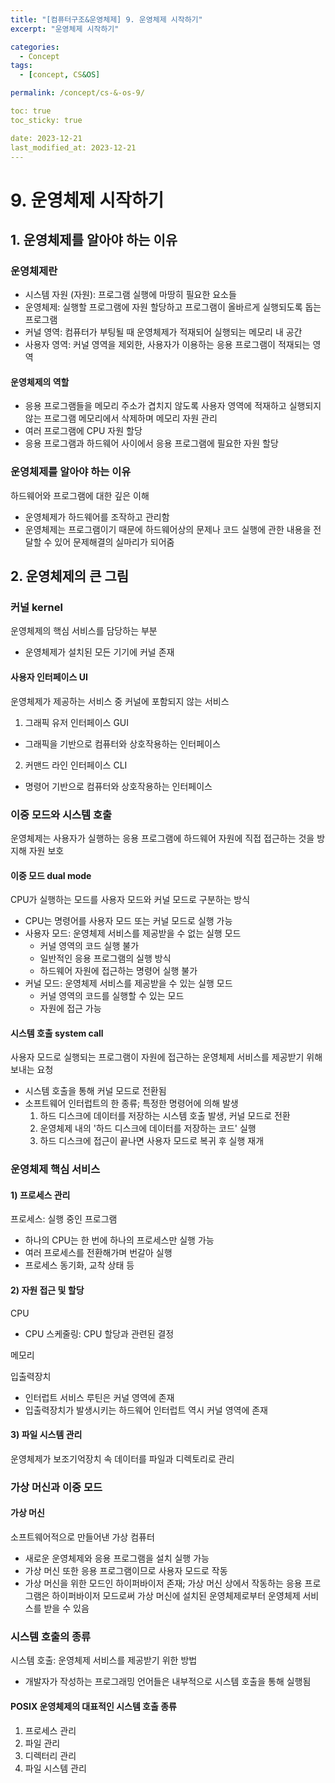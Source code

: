 ```yaml
---
title: "[컴퓨터구조&운영체제] 9. 운영체제 시작하기"
excerpt: "운영체제 시작하기"

categories:
  - Concept
tags:
  - [concept, CS&OS]

permalink: /concept/cs-&-os-9/

toc: true
toc_sticky: true

date: 2023-12-21
last_modified_at: 2023-12-21
---
```

# 9. 운영체제 시작하기

## 1. 운영체제를 알아야 하는 이유

### 운영체제란

- 시스템 자원 (자원): 프로그램 실행에 마땅히 필요한 요소들
- 운영체제: 실행할 프로그램에 자원 할당하고 프로그램이 올바르게 실행되도록 돕는 프로그램
- 커널 영역: 컴퓨터가 부팅될 때 운영체제가 적재되어 실행되는 메모리 내 공간
- 사용자 영역: 커널 영역을 제외한, 사용자가 이용하는 응용 프로그램이 적재되는 영역

#### 운영체제의 역할

- 응용 프로그램들을 메모리 주소가 겹치지 않도록 사용자 영역에 적재하고 실행되지 않는 프로그램 메모리에서 삭제하며 메모리 자원 관리
- 여러 프로그램에 CPU 자원 할당
- 응용 프로그램과 하드웨어 사이에서 응용 프로그램에 필요한 자원 할당

### 운영체제를 알아야 하는 이유

하드웨어와 프로그램에 대한 깊은 이해
  - 운영체제가 하드웨어를 조작하고 관리함
  - 운영체제는 프로그램이기 때문에 하드웨어상의 문제나 코드 실행에 관한 내용을 전달할 수 있어 문제해결의 실마리가 되어줌

## 2. 운영체제의 큰 그림

### 커널 kernel

운영체제의 핵심 서비스를 담당하는 부분

- 운영체제가 설치된 모든 기기에 커널 존재

#### 사용자 인터페이스 UI

운영체제가 제공하는 서비스 중 커널에 포함되지 않는 서비스

1. 그래픽 유저 인터페이스 GUI
  - 그래픽을 기반으로 컴퓨터와 상호작용하는 인터페이스

2. 커맨드 라인 인터페이스 CLI
  - 명령어 기반으로 컴퓨터와 상호작용하는 인터페이스

### 이중 모드와 시스템 호출

운영체제는 사용자가 실행하는 응용 프로그램에 하드웨어 자원에 직접 접근하는 것을 방지해 자원 보호

#### 이중 모드 dual mode

CPU가 실행하는 모드를 사용자 모드와 커널 모드로 구분하는 방식

- CPU는 명령어를 사용자 모드 또는 커널 모드로 실행 가능
- 사용자 모드: 운영체제 서비스를 제공받을 수 없는 실행 모드
  - 커널 영역의 코드 실행 불가
  - 일반적인 응용 프로그램의 실행 방식
  - 하드웨어 자원에 접근하는 명령어 실행 불가
- 커널 모드: 운영체제 서비스를 제공받을 수 있는 실행 모드
  - 커널 영역의 코드를 실행할 수 있는 모드
  - 자원에 접근 가능

#### 시스템 호출 system call

사용자 모드로 실행되는 프로그램이 자원에 접근하는 운영체제 서비스를 제공받기 위해 보내는 요청

- 시스템 호출을 통해 커널 모드로 전환됨
- 소프트웨어 인터럽트의 한 종류; 특정한 명령어에 의해 발생
  1. 하드 디스크에 데이터를 저장하는 시스템 호출 발생, 커널 모드로 전환
  2. 운영체제 내의 '하드 디스크에 데이터를 저장하는 코드' 실행
  3. 하드 디스크에 접근이 끝나면 사용자 모드로 복귀 후 실행 재개

### 운영체제 핵심 서비스

#### 1) 프로세스 관리

프로세스: 실행 중인 프로그램

- 하나의 CPU는 한 번에 하나의 프로세스만 실행 가능
- 여러 프로세스를 전환해가며 번갈아 실행
- 프로세스 동기화, 교착 상태 등

#### 2) 자원 접근 및 할당

CPU
- CPU 스케줄링: CPU 할당과 관련된 결정

메모리

입출력장치
- 인터럽트 서비스 루틴은 커널 영역에 존재
- 입출력장치가 발생시키는 하드웨어 인터럽트 역시 커널 영역에 존재

#### 3) 파일 시스템 관리

운영체제가 보조기억장치 속 데이터를 파일과 디렉토리로 관리

### 가상 머신과 이중 모드

#### 가상 머신

소프트웨어적으로 만들어낸 가상 컴퓨터

- 새로운 운영체제와 응용 프로그램을 설치 실행 가능
- 가상 머신 또한 응용 프로그램이므로 사용자 모드로 작동
- 가상 머신을 위한 모드인 하이퍼바이저 존재; 가상 머신 상에서 작동하는 응용 프로그램은 하이퍼바이저 모드로써 가상 머신에 설치된 운영체제로부터 운영체제 서비스를 받을 수 있음

### 시스템 호출의 종류

시스템 호출: 운영체제 서비스를 제공받기 위한 방법

- 개발자가 작성하는 프로그래밍 언어들은 내부적으로 시스템 호출을 통해 실행됨

#### POSIX 운영체제의 대표적인 시스템 호출 종류

1. 프로세스 관리
2. 파일 관리
3. 디렉터리 관리
4. 파일 시스템 관리